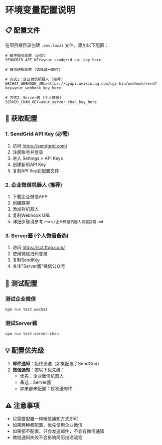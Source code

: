 # 环境变量配置说明

## 📋 配置文件
在项目根目录创建 `.env.local` 文件，添加以下配置：

```env
# 邮件服务配置 (必需)
SENDGRID_API_KEY=your_sendgrid_api_key_here

# 微信通知配置 (选择其一即可)

# 方式1：企业微信机器人 (推荐)
WECHAT_WEBHOOK_URL=https://qyapi.weixin.qq.com/cgi-bin/webhook/send?key=your_webhook_key_here

# 方式2：Server酱 (个人微信)
SERVER_CHAN_KEY=your_server_chan_key_here
```

## 🔧 获取配置

### 1. SendGrid API Key (必需)
1. 访问 https://sendgrid.com/
2. 注册账号并登录
3. 进入 Settings > API Keys
4. 创建新的API Key
5. 复制API Key到配置文件

### 2. 企业微信机器人 (推荐)
1. 下载企业微信APP
2. 创建群聊
3. 添加群机器人
4. 复制Webhook URL
5. 详细步骤请参考 `docs/企业微信机器人设置指南.md`

### 3. Server酱 (个人微信备选)
1. 访问 https://sct.ftqq.com/
2. 使用微信扫码登录
3. 复制SendKey
4. 关注"Server酱"微信公众号

## 🧪 测试配置

### 测试企业微信
```bash
npm run test:wechat
```

### 测试Server酱
```bash
npm run test:server-chan
```

## 💡 配置优先级

1. **邮件通知**：始终发送（如果配置了SendGrid）
2. **微信通知**：按以下优先级：
   - 优先：企业微信机器人
   - 备选：Server酱
   - 如果都未配置：仅发送邮件

## ⚠️ 注意事项

- 只需要配置一种微信通知方式即可
- 如果两种都配置，优先使用企业微信
- 如果都不配置，只会发送邮件，不会有微信通知
- 微信通知失败不会影响简历投递流程 